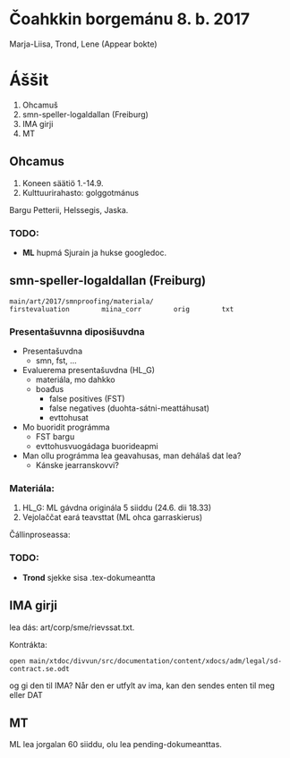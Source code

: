 # Čoahkkin borgemánu 8. b. 2017

Marja-Liisa, Trond, Lene (Appear bokte)

#  Áššit
1. Ohcamuš
1. smn-speller-logaldallan (Freiburg)
1. IMA girji
1. MT

## Ohcamus

1. Koneen säätiö 1.-14.9.
1. Kulttuurirahasto: golggotmánus

Bargu Petterii, Helssegis, Jaska.

### TODO:
* **ML** hupmá Sjurain ja hukse googledoc.

## smn-speller-logaldallan (Freiburg)

```
main/art/2017/smnproofing/materiala/
firstevaluation        miina_corr        orig        txt
```

### Presentašuvnna diposišuvdna
* Presentašuvdna
    - smn, fst, ...
* Evaluerema presentašuvdna (HL_G)
    - materiála, mo dahkko
    - boađus
        - false positives (FST)
        - false negatives (duohta-sátni-meattáhusat)
        - evttohusat
* Mo buoridit prográmma
    - FST bargu
    - evttohusvuogádaga buorideapmi
* Man ollu prográmma lea geavahusas, man dehálaš dat lea?
    - Kánske jearranskovvi?

### Materiála:
1. HL_G: ML gávdna originála 5 siiddu (24.6. dii 18.33)
1. Vejolaččat eará teavsttat (ML ohca garraskierus)

Čállinproseassa:

### TODO:
* **Trond** sjekke sisa .tex-dokumeantta

## IMA girji

lea dás: art/corp/sme/rievssat.txt.

Kontrákta:
```
open main/xtdoc/divvun/src/documentation/content/xdocs/adm/legal/sd-contract.se.odt
```
 og gi den til IMA? Når den er utfylt av ima, kan den sendes enten til meg eller DAT




## MT

ML lea jorgalan 60 siiddu, olu lea pending-dokumeanttas.

